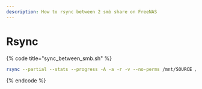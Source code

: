 ```yaml
---
description: How to rsync between 2 smb share on FreeNAS
---
```


# Rsync

{% code title="sync\_between\_smb.sh" %}
```bash
rsync --partial --stats --progress -A -a -r -v --no-perms /mnt/SOURCE /mnt/DEST
```
{% endcode %}

